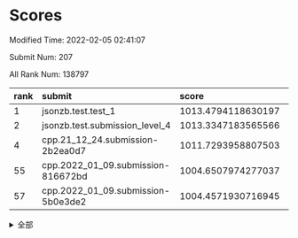 # Scores

Modified Time: 2022-02-05 02:41:07

Submit Num: 207

All Rank Num: 138797

| rank |               submit               |       score        |       sigma        | pk_num |
| :--- | :--------------------------------- | :----------------- | :----------------- | :----- |
| 1    | jsonzb.test.test_1                 | 1013.4794118630197 | 0.7861110894304209 | 2683   |
| 2    | jsonzb.test.submission_level_4     | 1013.3347183565566 | 0.7963843577773363 | 2681   |
| 4    | cpp.21_12_24.submission-2b2ea0d7   | 1011.7293958807503 | 0.7499603248312458 | 2685   |
| 55   | cpp.2022_01_09.submission-816672bd | 1004.6507974277037 | 0.7080700480938185 | 2681   |
| 57   | cpp.2022_01_09.submission-5b0e3de2 | 1004.4571930716945 | 0.71617498721861   | 2685   |


<details>
<summary>全部</summary>

| rank |                 submit                 |       score        |       sigma        | pk_num |
| :--- | :------------------------------------- | :----------------- | :----------------- | :----- |
| 1    | jsonzb.test.test_1                     | 1013.4794118630197 | 0.7861110894304209 | 2683   |
| 2    | jsonzb.test.submission_level_4         | 1013.3347183565566 | 0.7963843577773363 | 2681   |
| 3    | gobigger.level_3.submission_level_3_45 | 1012.2665257496365 | 0.768105386679804  | 2687   |
| 4    | cpp.21_12_24.submission-2b2ea0d7       | 1011.7293958807503 | 0.7499603248312458 | 2685   |
| 5    | gobigger.level_3.submission_level_3_12 | 1011.1715284270299 | 0.77120300985806   | 2684   |
| 6    | gobigger.level_3.submission_level_3_2  | 1010.9919879310884 | 0.781181857405546  | 2682   |
| 7    | gobigger.level_3.submission_level_3_35 | 1010.780955058606  | 0.7440506570685154 | 2684   |
| 8    | gobigger.level_3.submission_level_3_1  | 1010.7570235697676 | 0.7703756424963714 | 2682   |
| 9    | gobigger.level_3.submission_level_3_23 | 1010.7194675982573 | 0.7583637323010378 | 2684   |
| 10   | gobigger.level_3.submission_level_3_34 | 1010.655140184933  | 0.7466281102559215 | 2682   |
| 11   | gobigger.level_3.submission_level_3_0  | 1010.5260759099859 | 0.7762760881847907 | 2683   |
| 12   | gobigger.level_3.submission_level_3_8  | 1010.5161105298283 | 0.7629853604502906 | 2686   |
| 13   | gobigger.level_3.submission_level_3_41 | 1010.3823895701048 | 0.7726442625688266 | 2681   |
| 14   | gobigger.level_3.submission_level_3_25 | 1010.3706256277785 | 0.7513719860692721 | 2684   |
| 15   | gobigger.level_3.submission_level_3_21 | 1010.3641616345623 | 0.7738088904531567 | 2681   |
| 16   | gobigger.level_3.submission_level_3_6  | 1010.3197362921265 | 0.7638969620254602 | 2685   |
| 17   | gobigger.level_3.submission_level_3_43 | 1010.3178893802815 | 0.7667950416834405 | 2681   |
| 18   | gobigger.level_3.submission_level_3_16 | 1010.3035932379437 | 0.7931080236843959 | 2683   |
| 19   | gobigger.level_3.submission_level_3_20 | 1010.2844607228741 | 0.7611531605265984 | 2678   |
| 20   | gobigger.level_3.submission_level_3_14 | 1010.2820040639324 | 0.7843689841277659 | 2683   |
| 21   | gobigger.level_3.submission_level_3_26 | 1010.2495765744163 | 0.7547272846573149 | 2682   |
| 22   | gobigger.level_3.submission_level_3_39 | 1010.2092239782373 | 0.7629474159178514 | 2680   |
| 23   | gobigger.level_3.submission_level_3_44 | 1010.2050514254569 | 0.7503079547121975 | 2683   |
| 24   | gobigger.level_3.submission_level_3_3  | 1010.1342582938455 | 0.7704777938741482 | 2685   |
| 25   | gobigger.level_3.submission_level_3_13 | 1010.1058966242036 | 0.7606677621619482 | 2677   |
| 26   | gobigger.level_3.submission_level_3_17 | 1010.0497665704502 | 0.7334783709979937 | 2681   |
| 27   | gobigger.level_3.submission_level_3_4  | 1010.0260886202068 | 0.7844963731796094 | 2677   |
| 28   | gobigger.level_3.submission_level_3_47 | 1009.9641947085054 | 0.7534044771935672 | 2689   |
| 29   | gobigger.level_3.submission_level_3_46 | 1009.8989437619654 | 0.7538883079010321 | 2687   |
| 30   | gobigger.level_3.submission_level_3_19 | 1009.8735790981161 | 0.751840541261652  | 2677   |
| 31   | gobigger.level_3.submission_level_3_37 | 1009.8134254311004 | 0.7618800246869333 | 2684   |
| 32   | gobigger.level_3.submission_level_3_27 | 1009.7475558877528 | 0.7536965607167116 | 2689   |
| 33   | gobigger.level_3.submission_level_3_40 | 1009.5989311301469 | 0.7544517845165911 | 2679   |
| 34   | gobigger.level_3.submission_level_3_42 | 1009.5826855793838 | 0.7579686765246951 | 2682   |
| 35   | gobigger.level_3.submission_level_3_32 | 1009.5809783748764 | 0.7618996099629952 | 2680   |
| 36   | gobigger.level_3.submission_level_3_49 | 1009.5316370749014 | 0.7356264106385867 | 2679   |
| 37   | gobigger.level_3.submission_level_3_11 | 1009.4895287314528 | 0.7642499141770568 | 2683   |
| 38   | gobigger.level_3.submission_level_3_30 | 1009.4726714205573 | 0.7650554145285031 | 2681   |
| 39   | gobigger.level_3.submission_level_3_48 | 1009.457013105911  | 0.7496146281717857 | 2678   |
| 40   | gobigger.level_3.submission_level_3_36 | 1009.4464647000628 | 0.7440439754058552 | 2682   |
| 41   | gobigger.level_3.submission_level_3_5  | 1009.4371431237087 | 0.7605454207221422 | 2682   |
| 42   | gobigger.level_3.submission_level_3_31 | 1009.4028873848146 | 0.7612223848132552 | 2685   |
| 43   | gobigger.level_3.submission_level_3_18 | 1009.3307941606882 | 0.7614803882769011 | 2686   |
| 44   | gobigger.level_3.submission_level_3_38 | 1009.3265531247864 | 0.7439609498185139 | 2681   |
| 45   | gobigger.level_3.submission_level_3_22 | 1009.2353507290102 | 0.7563311197956056 | 2683   |
| 46   | gobigger.level_3.submission_level_3_9  | 1009.2064579245888 | 0.7627729493483827 | 2685   |
| 47   | gobigger.level_3.submission_level_3_24 | 1009.1941248373415 | 0.7491012405255514 | 2682   |
| 48   | gobigger.level_3.submission_level_3_15 | 1009.0681171049627 | 0.7563763388667699 | 2678   |
| 49   | gobigger.level_3.submission_level_3_10 | 1008.8611306715771 | 0.7534558811791826 | 2678   |
| 50   | gobigger.level_3.submission_level_3_7  | 1008.8099054227283 | 0.7408384466436154 | 2686   |
| 51   | gobigger.level_3.submission_level_3_29 | 1008.699098415482  | 0.7447344850675941 | 2682   |
| 52   | gobigger.level_3.submission_level_3_28 | 1008.5622253362211 | 0.7542125795818434 | 2684   |
| 53   | gobigger.level_3.submission_level_3_33 | 1007.2350588108155 | 0.7599629585392411 | 2684   |
| 54   | gobigger.level_1.submission_level_1_12 | 1004.9588528797183 | 0.7167547789977694 | 2685   |
| 55   | cpp.2022_01_09.submission-816672bd     | 1004.6507974277037 | 0.7080700480938185 | 2681   |
| 56   | gobigger.level_1.submission_level_1_36 | 1004.548018606068  | 0.7125547641859611 | 2682   |
| 57   | cpp.2022_01_09.submission-5b0e3de2     | 1004.4571930716945 | 0.71617498721861   | 2685   |
| 58   | gobigger.level_1.submission_level_1_47 | 1004.2952747178063 | 0.7044150655329849 | 2682   |
| 59   | gobigger.level_1.submission_level_1_43 | 1004.2779269991576 | 0.7183066557350127 | 2680   |
| 60   | gobigger.level_1.submission_level_1_32 | 1004.1313246365089 | 0.7218431888013641 | 2682   |
| 61   | gobigger.level_1.submission_level_1_31 | 1004.1090876914353 | 0.7221457088980993 | 2677   |
| 62   | gobigger.level_1.submission_level_1_13 | 1004.062134428088  | 0.7101536050797421 | 2682   |
| 63   | gobigger.level_1.submission_level_1_26 | 1003.9923423605702 | 0.7221642715840718 | 2682   |
| 64   | gobigger.level_1.submission_level_1_16 | 1003.9558131760122 | 0.7137739784427154 | 2681   |
| 65   | gobigger.level_1.submission_level_1_41 | 1003.9063505687272 | 0.7211131557932264 | 2683   |
| 66   | gobigger.level_1.submission_level_1_10 | 1003.9001794095151 | 0.7177404111407446 | 2687   |
| 67   | gobigger.level_1.submission_level_1_34 | 1003.8900769215903 | 0.714211333181224  | 2682   |
| 68   | gobigger.level_1.submission_level_1_45 | 1003.8620840492814 | 0.7122590744314766 | 2675   |
| 69   | gobigger.level_1.submission_level_1_15 | 1003.8429734783515 | 0.7142289419967759 | 2685   |
| 70   | gobigger.level_1.submission_level_1_21 | 1003.691061893081  | 0.7162058245160111 | 2683   |
| 71   | gobigger.level_1.submission_level_1_24 | 1003.6762887084469 | 0.7215891140586517 | 2685   |
| 72   | gobigger.level_1.submission_level_1_49 | 1003.6693060362998 | 0.7209799551887944 | 2680   |
| 73   | gobigger.level_1.submission_level_1_20 | 1003.6548504288266 | 0.7197848780711701 | 2681   |
| 74   | gobigger.level_1.submission_level_1_4  | 1003.6334415745704 | 0.7207467888276677 | 2684   |
| 75   | gobigger.level_1.submission_level_1_9  | 1003.6092154046961 | 0.7099349162268085 | 2683   |
| 76   | gobigger.level_1.submission_level_1_39 | 1003.6061369188623 | 0.7123498601569415 | 2679   |
| 77   | gobigger.level_1.submission_level_1_18 | 1003.530861390464  | 0.7117687330371872 | 2681   |
| 78   | gobigger.level_1.submission_level_1_42 | 1003.4134417308103 | 0.7202484217156632 | 2675   |
| 79   | gobigger.level_1.submission_level_1_35 | 1003.4122971278616 | 0.7134083922402423 | 2677   |
| 80   | gobigger.level_1.submission_level_1_1  | 1003.4030939707776 | 0.7073669200206065 | 2683   |
| 81   | gobigger.level_1.submission_level_1_27 | 1003.3262985875714 | 0.7146513060525721 | 2679   |
| 82   | gobigger.level_1.submission_level_1_23 | 1003.2005825052782 | 0.7210207335960623 | 2680   |
| 83   | gobigger.level_1.submission_level_1_17 | 1003.1569568393908 | 0.7040161327479751 | 2683   |
| 84   | gobigger.level_1.submission_level_1_8  | 1003.1146723703816 | 0.7201925016583597 | 2685   |
| 85   | gobigger.level_1.submission_level_1_46 | 1003.0962099086962 | 0.7105701883494873 | 2680   |
| 86   | gobigger.level_1.submission_level_1_14 | 1003.0439363374064 | 0.7118953772749478 | 2683   |
| 87   | gobigger.level_1.submission_level_1_48 | 1003.0172928338188 | 0.7152146343909074 | 2679   |
| 88   | gobigger.level_1.submission_level_1_7  | 1003.0043834109009 | 0.7181545150043942 | 2679   |
| 89   | gobigger.level_1.submission_level_1_6  | 1002.9603695572146 | 0.7188491524408331 | 2680   |
| 90   | gobigger.level_1.submission_level_1_19 | 1002.9301759332553 | 0.7175943065757839 | 2685   |
| 91   | gobigger.level_1.submission_level_1_5  | 1002.8675430786187 | 0.7190468833206645 | 2685   |
| 92   | gobigger.level_1.submission_level_1_25 | 1002.8278214043693 | 0.7178377787219516 | 2687   |
| 93   | gobigger.level_1.submission_level_1_30 | 1002.7831015631796 | 0.7178017083903556 | 2680   |
| 94   | gobigger.level_1.submission_level_1_40 | 1002.7741213867762 | 0.7243046967149611 | 2686   |
| 95   | gobigger.level_1.submission_level_1_28 | 1002.6507260187701 | 0.7080926435106463 | 2681   |
| 96   | gobigger.level_1.submission_level_1_0  | 1002.6041504862767 | 0.7098888129162714 | 2681   |
| 97   | gobigger.level_1.submission_level_1_37 | 1002.4958402723263 | 0.7214763780707525 | 2681   |
| 98   | gobigger.level_1.submission_level_1_11 | 1002.2760736144476 | 0.7176252299062222 | 2682   |
| 99   | gobigger.level_1.submission_level_1_2  | 1002.2481226479924 | 0.7108003504185589 | 2685   |
| 100  | gobigger.level_1.submission_level_1_44 | 1002.2076615929954 | 0.7106705739789078 | 2680   |
| 101  | gobigger.level_1.submission_level_1_33 | 1002.0220693380296 | 0.7190330533334011 | 2678   |
| 102  | gobigger.level_1.submission_level_1_22 | 1001.6603620837897 | 0.7027509443827036 | 2683   |
| 103  | gobigger.level_1.submission_level_1_38 | 1001.5505718619986 | 0.7159387844470555 | 2681   |
| 104  | gobigger.level_1.submission_level_1_29 | 1001.2474933557967 | 0.708773859881279  | 2689   |
| 105  | gobigger.level_1.submission_level_1_3  | 1000.878865183208  | 0.6965129619002299 | 2677   |
| 106  | gobigger.random.submission_random_3    | 997.277586547089   | 0.7103954598593801 | 2683   |
| 107  | gobigger.random.submission_random_44   | 997.2271337622759  | 0.6999933004019993 | 2682   |
| 108  | gobigger.random.submission_random_7    | 997.0252834588445  | 0.7152656157249812 | 2676   |
| 109  | gobigger.random.submission_random_20   | 996.7538826552094  | 0.7070159823653523 | 2685   |
| 110  | gobigger.random.submission_random_28   | 996.7202409154835  | 0.7143329288927992 | 2682   |
| 111  | gobigger.random.submission_random_37   | 996.7127739982208  | 0.7147107755776759 | 2683   |
| 112  | gobigger.random.submission_random_23   | 996.7114132787676  | 0.709629837672962  | 2684   |
| 113  | gobigger.random.submission_random_35   | 996.5968017577287  | 0.703739855591294  | 2683   |
| 114  | gobigger.random.submission_random_1    | 996.5683507063287  | 0.7270584446957553 | 2686   |
| 115  | gobigger.random.submission_random_38   | 996.5528418962692  | 0.7195198651226054 | 2678   |
| 116  | gobigger.random.submission_random_31   | 996.4357774199206  | 0.7053406185689117 | 2681   |
| 117  | gobigger.random.submission_random_9    | 996.3889529088151  | 0.7110945651844052 | 2684   |
| 118  | gobigger.random.submission_random_47   | 996.2792574475139  | 0.7044616466782649 | 2680   |
| 119  | gobigger.random.submission_random_45   | 996.2792258847234  | 0.70867821392225   | 2683   |
| 120  | gobigger.random.submission_random_10   | 996.2523359089436  | 0.7115581699044421 | 2679   |
| 121  | gobigger.random.submission_random_14   | 996.2419346248436  | 0.7240250297478509 | 2681   |
| 122  | gobigger.random.submission_random_25   | 996.2412810457107  | 0.7135867129345221 | 2678   |
| 123  | gobigger.random.submission_random_46   | 996.2135736095881  | 0.707028928763007  | 2680   |
| 124  | gobigger.random.submission_random_27   | 996.1404155396124  | 0.7089745916171887 | 2683   |
| 125  | gobigger.random.submission_random_30   | 996.1228515254764  | 0.7036812023442431 | 2684   |
| 126  | gobigger.random.submission_random_29   | 996.1082092899061  | 0.7105390566780332 | 2682   |
| 127  | gobigger.random.submission_random_49   | 996.0407797731857  | 0.7102713607364611 | 2682   |
| 128  | gobigger.random.submission_random_15   | 996.0315657533871  | 0.7238913864933967 | 2686   |
| 129  | gobigger.random.submission_random_11   | 996.0059872118022  | 0.7136012689190642 | 2679   |
| 130  | gobigger.random.submission_random_19   | 995.9998967384727  | 0.705567262661509  | 2678   |
| 131  | gobigger.random.submission_random_24   | 995.9891254241375  | 0.7049885869136887 | 2688   |
| 132  | gobigger.random.submission_random_36   | 995.9622932132439  | 0.7217032855034261 | 2678   |
| 133  | gobigger.random.submission_random_40   | 995.941533515417   | 0.7205498545965948 | 2683   |
| 134  | gobigger.random.submission_random_2    | 995.90369673286    | 0.7133415662639261 | 2677   |
| 135  | gobigger.random.submission_random_16   | 995.8744460475815  | 0.7326945123591044 | 2676   |
| 136  | gobigger.random.submission_random_32   | 995.861187300589   | 0.7154596896927455 | 2680   |
| 137  | gobigger.random.submission_random_48   | 995.8114103713065  | 0.7161498672687157 | 2683   |
| 138  | gobigger.random.submission_random_41   | 995.7812511108331  | 0.7118167634465639 | 2681   |
| 139  | gobigger.random.submission_random_22   | 995.7403579890446  | 0.7101180669498655 | 2679   |
| 140  | gobigger.random.submission_random_43   | 995.720119095353   | 0.7116632379888025 | 2683   |
| 141  | gobigger.random.submission_random_12   | 995.590330396381   | 0.7112052148396835 | 2677   |
| 142  | gobigger.random.submission_random_13   | 995.5547339231132  | 0.7012041338000254 | 2687   |
| 143  | gobigger.random.submission_random_4    | 995.5072342065355  | 0.7012674366984518 | 2685   |
| 144  | gobigger.random.submission_random_21   | 995.501393684368   | 0.7093859206397608 | 2686   |
| 145  | gobigger.random.submission_random_8    | 995.283179724796   | 0.7166404393234543 | 2682   |
| 146  | gobigger.random.submission_random_5    | 995.0042997516783  | 0.7023655555248881 | 2681   |
| 147  | gobigger.random.submission_random_6    | 994.9330953164797  | 0.7264209460451363 | 2678   |
| 148  | gobigger.random.submission_random_17   | 994.8081900046269  | 0.7085986065161807 | 2683   |
| 149  | gobigger.random.submission_random_18   | 994.7492977071726  | 0.7153933236947396 | 2675   |
| 150  | gobigger.random.submission_random_26   | 994.7153892812478  | 0.7244257559548603 | 2682   |
| 151  | gobigger.random.submission_random_33   | 994.5829376267716  | 0.7056235891936725 | 2680   |
| 152  | gobigger.random.submission_random_34   | 994.5418565717619  | 0.7354511906967268 | 2679   |
| 153  | gobigger.random.submission_random_39   | 994.4454116212282  | 0.7213457121992138 | 2682   |
| 154  | gobigger.random.submission_random_0    | 994.4248755060145  | 0.7157886891726793 | 2683   |
| 155  | gobigger.random.submission_random_42   | 994.3105695248607  | 0.7212337623023541 | 2683   |
| 156  | gobigger.level_2.submission_level_2_15 | 993.734840752042   | 0.7492294649533282 | 2680   |
| 157  | gobigger.level_2.submission_level_2_47 | 993.6875822472317  | 0.7144890167457305 | 2686   |
| 158  | gobigger.level_2.submission_level_2_31 | 993.5051010019237  | 0.7377638709532967 | 2683   |
| 159  | gobigger.level_2.submission_level_2_40 | 993.4981107902086  | 0.7257731988290643 | 2679   |
| 160  | gobigger.level_2.submission_level_2_14 | 993.4040205925689  | 0.7525485936927105 | 2680   |
| 161  | gobigger.level_2.submission_level_2_37 | 993.3085023737655  | 0.7262066428432246 | 2685   |
| 162  | gobigger.level_2.submission_level_2_22 | 993.2558849666879  | 0.7323865382176857 | 2681   |
| 163  | gobigger.level_2.submission_level_2_6  | 993.2075698031167  | 0.7326929085616347 | 2685   |
| 164  | gobigger.level_2.submission_level_2_12 | 993.1697923899754  | 0.7457481850252606 | 2685   |
| 165  | gobigger.level_2.submission_level_2_25 | 992.9929871728883  | 0.7439847174220284 | 2685   |
| 166  | gobigger.level_2.submission_level_2_23 | 992.9893979868959  | 0.7429906575464783 | 2686   |
| 167  | gobigger.level_2.submission_level_2_3  | 992.9538731584981  | 0.750301000939374  | 2681   |
| 168  | gobigger.level_2.submission_level_2_49 | 992.9352005432429  | 0.7512174990459338 | 2682   |
| 169  | gobigger.level_2.submission_level_2_36 | 992.9261556313056  | 0.7387893539784115 | 2682   |
| 170  | gobigger.level_2.submission_level_2_8  | 992.831687067143   | 0.7304272363568322 | 2677   |
| 171  | gobigger.level_2.submission_level_2_44 | 992.7888990968803  | 0.7238829041497074 | 2683   |
| 172  | gobigger.level_2.submission_level_2_27 | 992.7117321464555  | 0.7431883477772417 | 2684   |
| 173  | gobigger.level_2.submission_level_2_34 | 992.6507901207057  | 0.741359835283198  | 2681   |
| 174  | gobigger.level_2.submission_level_2_0  | 992.6176340141496  | 0.7459392024064918 | 2681   |
| 175  | gobigger.level_2.submission_level_2_20 | 992.5894781491107  | 0.7660824024030375 | 2682   |
| 176  | gobigger.level_2.submission_level_2_2  | 992.5547936831183  | 0.738669803536032  | 2683   |
| 177  | gobigger.level_2.submission_level_2_32 | 992.5029017525374  | 0.7407610707206987 | 2681   |
| 178  | gobigger.level_2.submission_level_2_9  | 992.488285013644   | 0.7432980827875441 | 2685   |
| 179  | gobigger.level_2.submission_level_2_30 | 992.3457176847994  | 0.7541855728604612 | 2683   |
| 180  | gobigger.level_2.submission_level_2_21 | 992.2889133823309  | 0.7339386660033608 | 2681   |
| 181  | gobigger.level_2.submission_level_2_26 | 992.2186158787083  | 0.7399063482189304 | 2688   |
| 182  | gobigger.level_2.submission_level_2_1  | 992.0650452514884  | 0.7521762431201644 | 2683   |
| 183  | gobigger.level_2.submission_level_2_18 | 992.0269721039582  | 0.746036341729349  | 2686   |
| 184  | gobigger.level_2.submission_level_2_7  | 992.0232831077769  | 0.7449313439559265 | 2676   |
| 185  | gobigger.level_2.submission_level_2_42 | 992.0122366574767  | 0.7553278110017616 | 2680   |
| 186  | gobigger.level_2.submission_level_2_35 | 991.9838562180088  | 0.7344841216113821 | 2682   |
| 187  | gobigger.level_2.submission_level_2_33 | 991.8505922624546  | 0.7654138490850372 | 2682   |
| 188  | gobigger.level_2.submission_level_2_19 | 991.7991164653624  | 0.7330881779416927 | 2685   |
| 189  | gobigger.level_2.submission_level_2_13 | 991.6918248826357  | 0.7308445269401734 | 2685   |
| 190  | gobigger.level_2.submission_level_2_17 | 991.6716681212718  | 0.7453221765937418 | 2680   |
| 191  | gobigger.level_2.submission_level_2_24 | 991.6142548853451  | 0.7382160068046385 | 2682   |
| 192  | gobigger.level_2.submission_level_2_4  | 991.5806458848184  | 0.7486379510198804 | 2684   |
| 193  | gobigger.level_2.submission_level_2_11 | 991.5336652573394  | 0.7763972343066963 | 2684   |
| 194  | gobigger.level_2.submission_level_2_43 | 991.4529162176108  | 0.7605348687255494 | 2681   |
| 195  | gobigger.level_2.submission_level_2_38 | 991.4347624074626  | 0.7734158656718974 | 2681   |
| 196  | gobigger.level_2.submission_level_2_5  | 991.3827761226668  | 0.7486948707863391 | 2680   |
| 197  | gobigger.level_2.submission_level_2_39 | 991.3077126585714  | 0.7411702210322958 | 2685   |
| 198  | gobigger.level_2.submission_level_2_48 | 991.257399359219   | 0.7582751559738187 | 2679   |
| 199  | gobigger.level_2.submission_level_2_16 | 991.2388083517377  | 0.748116371947808  | 2687   |
| 200  | gobigger.level_2.submission_level_2_29 | 991.03485719292    | 0.7555781030671735 | 2682   |
| 201  | gobigger.level_2.submission_level_2_46 | 991.0211338183728  | 0.7526699634627769 | 2686   |
| 202  | gobigger.level_2.submission_level_2_10 | 991.0207561597483  | 0.7491835418890382 | 2685   |
| 203  | gobigger.level_2.submission_level_2_41 | 990.4488319604958  | 0.7673827708087756 | 2679   |
| 204  | gobigger.level_2.submission_level_2_45 | 990.2186956889292  | 0.7732103545758059 | 2685   |
| 205  | gobigger.level_2.submission_level_2_28 | 989.9359038803191  | 0.7544754790444771 | 2682   |
| 206  | gobigger.none.submission_none_0        | 977.4433842674484  | 1.3984191354737547 | 2683   |
| 207  | gobigger.none.submission_none_1        | 975.8376450250871  | 1.4711184442685543 | 2684   |

</details>